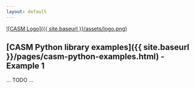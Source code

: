```yaml
---
layout: default
---
```


[![CASM Logo]({{ site.baseurl }}/assets/logo.png)](https://prisms-center.github.io/CASMcode_docs/)

## [CASM Python library examples]({{ site.baseurl }}/pages/casm-python-examples.html) - Example 1

... TODO ...
